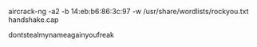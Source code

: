 aircrack-ng -a2 -b 14:eb:b6:86:3c:97 -w /usr/share/wordlists/rockyou.txt handshake.cap

dontstealmynameagainyoufreak